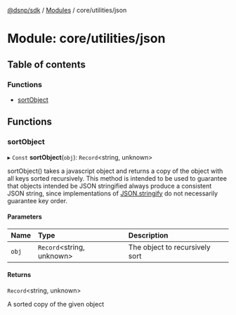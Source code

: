 [@dsnp/sdk](../README.md) / [Modules](../modules.md) / core/utilities/json

# Module: core/utilities/json

## Table of contents

### Functions

- [sortObject](core_utilities_json.md#sortobject)

## Functions

### sortObject

▸ `Const` **sortObject**(`obj`): `Record`<string, unknown\>

sortObject() takes a javascript object and returns a copy of the object with
all keys sorted recursively. This method is intended to be used to guarantee
that objects intended be JSON stringified always produce a consistent JSON
string, since implementations of [JSON.stringify](https://developer.mozilla.org/en-US/docs/Web/JavaScript/Reference/Global_Objects/JSON/stringify#issue_with_plain_json.stringify_for_use_as_javascript)
do not necessarily guarantee key order.

#### Parameters

| Name | Type | Description |
| :------ | :------ | :------ |
| `obj` | `Record`<string, unknown\> | The object to recursively sort |

#### Returns

`Record`<string, unknown\>

A sorted copy of the given object

